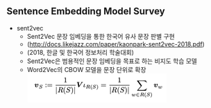 ## Sentence Embedding Model Survey
* sent2vec
	* Sent2Vec 문장 임베딩을 통한 한국어 유사 문장 판별 구현
	* (http://docs.likejazz.com/paper/kaonpark-sent2vec-2018.pdf)
	* (2018, 한글 및 한국어 정보처리 학술대회)
	* Sent2Vec은 범용적인 문장 임베딩을 목표로 하는 비지도 학습 모델
	* Word2Vec의 CBOW 모델을 문장 단위로 확장
	![sent2vec](images/3_1.png "sent2vec")
